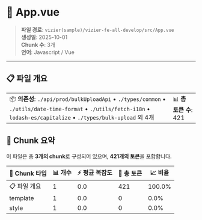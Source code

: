 # 📄 App.vue

> **파일 경로**: `vizier(sample)/vizier-fe-all-develop/src/App.vue`  
> **생성일**: 2025-10-01  
> **Chunk 수**: 3개  
> **언어**: Javascript / Vue
---





## 📋 파일 개요

| | |
|--|--|
| 📦 **의존성**: `./api/prod/bulkUploadApi` • `./types/common` • `./utils/date-time-format` • `./utils/fetch-i18n` • `lodash-es/capitalize` • `./types/bulk-upload` 외 4개 | 📊 **총 토큰 수**: 421 |






## 🧩 Chunk 요약

이 파일은 총 **3개의 chunk**로 구성되어 있으며, **421개의 토큰**을 포함합니다.

| 🧩 Chunk 타입 | 📊 개수 | ⚡ 평균 복잡도 | 📝 총 토큰 | 📈 비율 |
|---------------|--------|-------------|----------|--------|
| 📋 파일 개요 | 1 | 0.0 | 421 | 100.0% |
| template | 1 | 0.0 | 0 | 0.0% |
| style | 1 | 0.0 | 0 | 0.0% |

